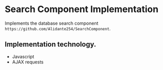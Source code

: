 # Search Component Implementation

Implements the database search component `https://github.com/Alidante254/SearchComponent`.

## Implementation technology.

- Javascript
- AJAX requests


